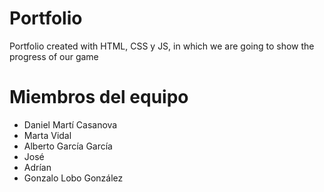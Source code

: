 # Portfolio
Portfolio created with HTML, CSS y JS, in which we are going to show the progress of our game

# Miembros del equipo

- Daniel Martí Casanova
- Marta Vidal
- Alberto García García
- José
- Adrían
- Gonzalo Lobo González
